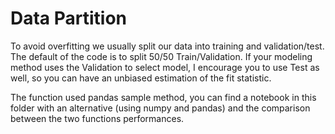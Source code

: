 # Data Partition
To avoid overfitting we usually split our data into training and validation/test. The default of the code is to split 50/50 Train/Validation. If your modeling method uses the Validation to select model, I encourage you to use Test as well, so you can have an unbiased estimation of the fit statistic.

The function used pandas sample method, you can find a notebook in this folder with an alternative (using numpy and pandas) and the comparison between the two functions performances. 
